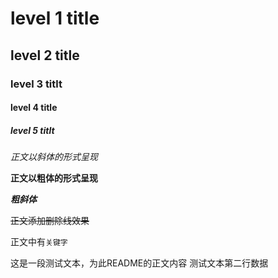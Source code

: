 # level 1 title
## level 2 title
### level 3 titlt
#### level 4 title
##### level 5 titlt

*正文以斜体的形式呈现*

**正文以粗体的形式呈现**

***粗斜体***

~~正文添加删除线效果~~

正文中有`关键字`

这是一段测试文本，为此README的正文内容
测试文本第二行数据
